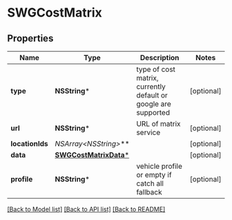 # SWGCostMatrix

## Properties
Name | Type | Description | Notes
------------ | ------------- | ------------- | -------------
**type** | **NSString*** | type of cost matrix, currently default or google are supported | [optional] 
**url** | **NSString*** | URL of matrix service | [optional] 
**locationIds** | **NSArray&lt;NSString*&gt;*** |  | [optional] 
**data** | [**SWGCostMatrixData***](SWGCostMatrixData.md) |  | [optional] 
**profile** | **NSString*** | vehicle profile or empty if catch all fallback | [optional] 

[[Back to Model list]](../README.md#documentation-for-models) [[Back to API list]](../README.md#documentation-for-api-endpoints) [[Back to README]](../README.md)


